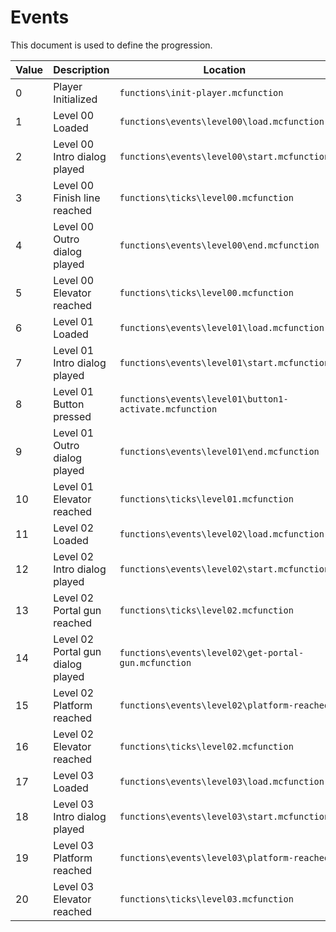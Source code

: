 # Events
This document is used to define the progression.

| Value | Description                       | Location |
| ----- | --------------------------------- | -------- |
| 0     | Player Initialized                | `functions\init-player.mcfunction` |
| 1     | Level 00 Loaded                   | `functions\events\level00\load.mcfunction` |
| 2     | Level 00 Intro dialog played      | `functions\events\level00\start.mcfunction` |
| 3     | Level 00 Finish line reached      | `functions\ticks\level00.mcfunction` |
| 4     | Level 00 Outro dialog played      | `functions\events\level00\end.mcfunction` |
| 5     | Level 00 Elevator reached         | `functions\ticks\level00.mcfunction` |
| 6     | Level 01 Loaded                   | `functions\events\level01\load.mcfunction` |
| 7     | Level 01 Intro dialog played      | `functions\events\level01\start.mcfunction` |
| 8     | Level 01 Button pressed           | `functions\events\level01\button1-activate.mcfunction` |
| 9     | Level 01 Outro dialog played      | `functions\events\level01\end.mcfunction` |
| 10    | Level 01 Elevator reached         | `functions\ticks\level01.mcfunction` |
| 11    | Level 02 Loaded                   | `functions\events\level02\load.mcfunction` |
| 12    | Level 02 Intro dialog played      | `functions\events\level02\start.mcfunction` |
| 13    | Level 02 Portal gun reached       | `functions\ticks\level02.mcfunction` |
| 14    | Level 02 Portal gun dialog played | `functions\events\level02\get-portal-gun.mcfunction` |
| 15    | Level 02 Platform reached         | `functions\events\level02\platform-reached` |
| 16    | Level 02 Elevator reached         | `functions\ticks\level02.mcfunction` |
| 17    | Level 03 Loaded                   | `functions\events\level03\load.mcfunction` |
| 18    | Level 03 Intro dialog played      | `functions\events\level03\start.mcfunction` |
| 19    | Level 03 Platform reached         | `functions\events\level03\platform-reached` |
| 20    | Level 03 Elevator reached         | `functions\ticks\level03.mcfunction` |
